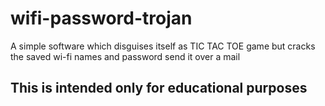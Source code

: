 # wifi-password-trojan
A simple software which disguises itself as TIC TAC TOE game but cracks the saved wi-fi names and password send it over a mail
## This is intended only for educational purposes
